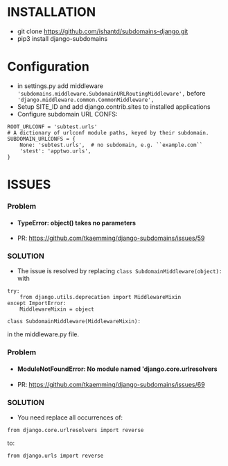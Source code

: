    # INSTALLATION

  - git clone https://github.com/ishantd/subdomains-django.git
  - pip3 install django-subdomains
 # Configuration
- in settings.py add middleware `'subdomains.middleware.SubdomainURLRoutingMiddleware',` before ` 'django.middleware.common.CommonMiddleware',`
- Setup SITE_ID and add django.contrib.sites to installed applications
- Configure subdomain URL CONFS:
```
ROOT_URLCONF = 'subtest.urls'
# A dictionary of urlconf module paths, keyed by their subdomain.
SUBDOMAIN_URLCONFS = {
    None: 'subtest.urls',  # no subdomain, e.g. ``example.com``
    'stest': 'apptwo.urls',
}
```

# ISSUES

### Problem
-   #### TypeError: object() takes no parameters
-   PR: https://github.com/tkaemming/django-subdomains/issues/59
### SOLUTION
-   The issue is resolved by replacing
```class SubdomainMiddleware(object):```
with
```
try:
    from django.utils.deprecation import MiddlewareMixin
except ImportError:
    MiddlewareMixin = object

class SubdomainMiddleware(MiddlewareMixin):
```
in the middleware.py file.

### Problem
-   #### ModuleNotFoundError: No module named 'django.core.urlresolvers
-   PR: https://github.com/tkaemming/django-subdomains/issues/69
### SOLUTION
-   You need replace all occurrences of:

```from django.core.urlresolvers import reverse```

to:

```from django.urls import reverse```